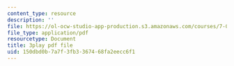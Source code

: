 ```yaml
---
content_type: resource
description: ''
file: https://ol-ocw-studio-app-production.s3.amazonaws.com/courses/7-01sc-fundamentals-of-biology-fall-2011/150dbd0b7a7f3fb3367468fa2eecc6f1_tMr9XH64rtM.pdf
file_type: application/pdf
resourcetype: Document
title: 3play pdf file
uid: 150dbd0b-7a7f-3fb3-3674-68fa2eecc6f1
---
```

